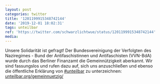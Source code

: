 ```yaml
---
layout: post
categories: twitter
title: '1201199915348742144'
date: '2019-12-01 18:02:31'
tags: unteilbar
ref: 'https://twitter.com/schwarzlichtwue/status/1201199915348742144'
media:
---
```

Unsere Solidarität ist gefragt! Der Bundesvereinigung der Verfolgten des Naziregimes - Bund der Antifaschistinnen und Antifaschisten (VVN-BdA) wurde durch das Berliner Finanzamt die Gemeinnützigkeit aberkannt. 
Wir sind fassungslos und rufen dazu auf, sich uns anzuschließen und ebenso die öffentliche Erklärung von [#unteilbar](/t/unteilbar) zu unterzeichnen: [unteilbar.org/gemeinnuetzig/](https://www.unteilbar.org/gemeinnuetzig/) 